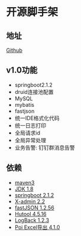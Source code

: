 # 开源脚手架

## 地址

[Github](https://github.com/suveng/demo/tree/master/chapter.001)

## v1.0功能

- springboot2.1.2
- druid连接池配置
- MySQL
- mybatis
- fastjson
- 统一IDE格式化代码
- 统一日志打印
- 全局请求id
- 全局异常处理
- 业务告警: 钉钉群消息告警

## 依赖

- [maven3](https://maven.apache.org/)
- [JDK 1.8](http://www.matools.com/api/java8)
- [springboot 2.1.2](https://docs.spring.io/spring-boot/docs/2.2.x/reference/html/howto.html#howto)
- [X-admin 2.2](https://gitee.com/daniuit/X-admin)
- [fastJSON 1.2.56](https://github.com/alibaba/fastjson)
- [Hutool 4.5.16](https://gitee.com/loolly/hutool)
- [LogBack 1.2.3](https://logback.qos.ch/)
- [Poi Excel导出 4.1.0](https://www.yiibai.com/apache_poi)
